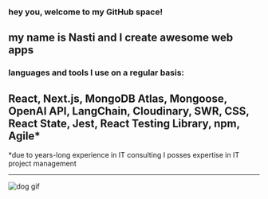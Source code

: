 ### hey you, welcome to my GitHub space!

## my name is Nasti and I create awesome web apps

### languages and tools I use on a regular basis:

## **React**, **Next.js**, **MongoDB Atlas**, **Mongoose**, **OpenAI API**, **LangChain**, **Cloudinary**, **SWR**, **CSS**, **React State**, **Jest**, **React Testing Library**, **npm**, **Agile***


*due to years-long experience in IT consulting I posses expertise in IT project management

---

![dog gif](https://media3.giphy.com/media/3oKIPnAiaMCws8nOsE/200w.webp?cid=ecf05e479tv7f9phcfjywlacunm5j3jyj4hplan5rxtikayp&ep=v1_gifs_search&rid=200w.webp&ct=g)
